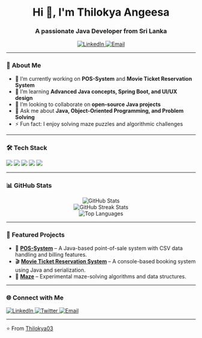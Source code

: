 <!-- Profile Header -->
<h1 align="center">Hi 👋, I'm Thilokya Angeesa</h1>
<h3 align="center">A passionate Java Developer from Sri Lanka</h3>

<p align="center">
  <a href="https://www.linkedin.com/in/<your-linkedin>/" target="_blank">
    <img src="https://img.shields.io/badge/LinkedIn-Connect-blue?style=flat&logo=linkedin" alt="LinkedIn"/>
  </a>
  <a href="mailto:your-email@example.com">
    <img src="https://img.shields.io/badge/Email-Contact-red?style=flat&logo=gmail" alt="Email"/>
  </a>
</p>

---

### 🚀 **About Me**
- 🔭 I’m currently working on **POS-System** and **Movie Ticket Reservation System**  
- 🌱 I’m learning **Advanced Java concepts, Spring Boot, and UI/UX design**  
- 👯 I’m looking to collaborate on **open-source Java projects**  
- 💬 Ask me about **Java, Object-Oriented Programming, and Problem Solving**  
- ⚡ Fun fact: I enjoy solving maze puzzles and algorithmic challenges  

---

### 🛠 **Tech Stack**
<p>
  <img src="https://img.shields.io/badge/Code-Java-orange?style=flat&logo=java"/>
  <img src="https://img.shields.io/badge/Tools-GitHub-black?style=flat&logo=github"/>
  <img src="https://img.shields.io/badge/IDE-IntelliJ%20IDEA-blue?style=flat&logo=intellij-idea"/>
  <img src="https://img.shields.io/badge/Database-MySQL-blue?style=flat&logo=mysql"/>
  <img src="https://img.shields.io/badge/UI-Figma-pink?style=flat&logo=figma"/>
</p>

---

### 📊 **GitHub Stats**
<p align="center">
  <img src="https://github-readme-stats.vercel.app/api?username=Thilokya03&show_icons=true&theme=tokyonight" alt="GitHub Stats"/>
  <br/>
  <img src="https://github-readme-streak-stats.herokuapp.com/?user=Thilokya03&theme=tokyonight" alt="GitHub Streak Stats"/>
  <br/>
  <img src="https://github-readme-stats.vercel.app/api/top-langs/?username=Thilokya03&layout=compact&theme=tokyonight" alt="Top Languages"/>
</p>

---

### 🌟 **Featured Projects**
- 🛒 [**POS-System**](https://github.com/Thilokya03/POS-System) – A Java-based point-of-sale system with CSV data handling and billing features.  
- 🎬 [**Movie Ticket Reservation System**](https://github.com/Thilokya03/Movie-Ticket-Reservation-System) – A console-based booking system using Java and serialization.  
- 🧩 [**Maze**](https://github.com/Thilokya03/Maze) – Experimental maze-solving algorithms and data structures.

---

### 🌐 **Connect with Me**
<p>
  <a href="https://www.linkedin.com/in/<your-linkedin>/" target="_blank">
    <img src="https://img.shields.io/badge/LinkedIn-Profile-blue?style=flat&logo=linkedin" alt="LinkedIn"/>
  </a>
  <a href="https://twitter.com/<your-twitter>" target="_blank">
    <img src="https://img.shields.io/badge/Twitter-@handle-blue?style=flat&logo=twitter" alt="Twitter"/>
  </a>
  <a href="mailto:your-email@example.com">
    <img src="https://img.shields.io/badge/Email-Contact-red?style=flat&logo=gmail" alt="Email"/>
  </a>
</p>

---

⭐️ From [Thilokya03](https://github.com/Thilokya03)
